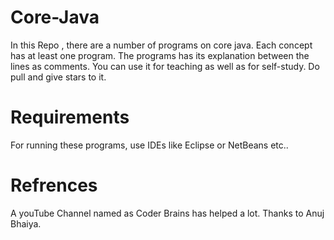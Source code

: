 # Core-Java
In this Repo , there are a number of programs on core java. Each concept has at least one program. The programs has its explanation between the lines as comments. You can use it for teaching as well as for self-study. Do pull and give stars to it.

# Requirements
For running these programs, use IDEs like Eclipse or NetBeans etc..

# Refrences
A youTube Channel named as Coder Brains has helped a lot. Thanks to Anuj Bhaiya.
